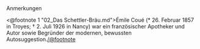 <div class="anmerkungen">Anmerkungen</div>

<@footnote 1 "02_Das Schettler-Bräu.md">Émile Coué (* 26. Februar 1857 in Troyes; † 2. Juli 1926 in Nancy) war ein französischer Apotheker und Autor sowie Begründer der modernen, bewussten Autosuggestion.</@footnote>

